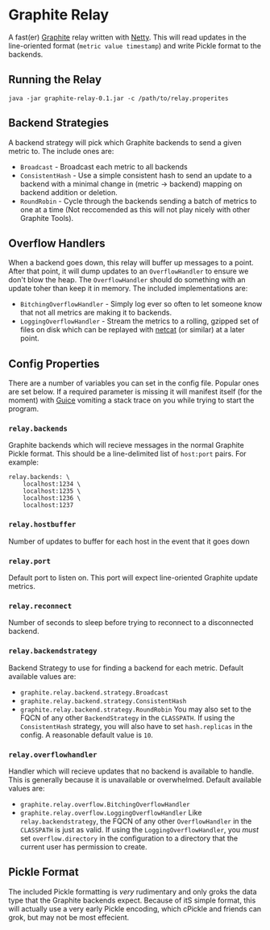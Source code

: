 Graphite Relay
==============
A fast(er) [Graphite](http://graphite.wikidot.com/) relay written with
[Netty](http://www.jboss.org/netty). This will read updates in the line-oriented
format (`metric value timestamp`) and write Pickle format to the backends.

Running the Relay
------------------
    java -jar graphite-relay-0.1.jar -c /path/to/relay.properites


Backend Strategies
------------------
A backend strategy will pick which Graphite backends to send a given metric to.
The include ones are:

* `Broadcast` - Broadcast each metric to all backends
* `ConsistentHash` - Use a simple consistent hash to send an update to a backend
  with a minimal change in (metric -> backend) mapping on backend addition or
  deletion.
* `RoundRobin` - Cycle through the backends sending a batch of metrics to one at a
  time (Not reccomended as this will not play nicely with other Graphite Tools).

Overflow Handlers
-----------------
When a backend goes down, this relay will buffer up messages to a point. After
that point, it will dump updates to an `OverflowHandler` to ensure we don't blow
the heap. The `OverflowHandler` should do something with an update toher than
keep it in memory. The included implementations are:

* `BitchingOverflowHandler` - Simply log ever so often to let someone know that
  not all metrics are making it to backends.
* `LoggingOverflowHandler` - Stream the metrics to a rolling, gzipped set of
  files on disk which can be replayed with
  [netcat](http://netcat.sourceforge.net/) (or similar) at a later point.

Config Properties
-----------------
There are a number of variables you can set in the config file. Popular ones are
set below. If a required parameter is missing it will manifest itself (for the
moment) with [Guice](http://code.google.com/p/google-guice/) vomiting a stack
trace on you while trying to start the program.

### `relay.backends`
Graphite backends which will recieve messages in the normal Graphite Pickle
format. This should be a line-delimited list of `host:port` pairs. For example:

    relay.backends: \
        localhost:1234 \
        localhost:1235 \
        localhost:1236 \
        localhost:1237

### `relay.hostbuffer`
Number of updates to buffer for each host in the event that it goes down

### `relay.port`
Default port to listen on. This port will expect line-oriented Graphite update
metrics.

### `relay.reconnect`
Number of seconds to sleep before trying to reconnect to a disconnected backend.

### `relay.backendstrategy`
Backend Strategy to use for finding a backend for each metric. Default available
values are:
- `graphite.relay.backend.strategy.Broadcast`
- `graphite.relay.backend.strategy.ConsistentHash`
- `graphite.relay.backend.strategy.RoundRobin`
You may also set to the FQCN of any other `BackendStrategy` in the `CLASSPATH`.
If using the `ConsistentHash` strategy, you will also have to set
`hash.replicas` in the config. A reasonable default value is `10`.

### `relay.overflowhandler`
Handler which will recieve updates that no backend is available to handle. This
is generally because it is unavailable or overwhelmed. Default available values
are:
- `graphite.relay.overflow.BitchingOverflowHandler`
- `graphite.relay.overflow.LoggingOverflowHandler`
Like `relay.backendstrategy`, the FQCN of any other `OverflowHandler` in the
`CLASSPATH` is just as valid. If using the `LoggingOverflowHandler`, you _must_
set `overflow.directory` in the configuration to a directory that the current
user has permission to create.

Pickle Format
-------------
The included Pickle formatting is _very_ rudimentary and only groks the data
type that the Graphite backends expect. Because of itS simple format, this will
actually use a very early Pickle encoding, which cPickle and friends can grok,
but may not be most effecient.
